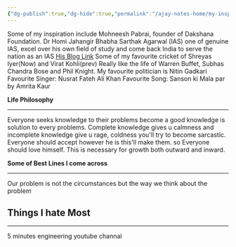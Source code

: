 ```yaml
---
{"dg-publish":true,"dg-hide":true,"permalink":"/ajay-notes-home/my-inspiration/","hide":true,"dgPassFrontmatter":true,"noteIcon":"","created":"2025-04-30T15:33:25.303+05:30","updated":"2025-05-20T18:06:30.419+05:30"}
---
```


Some of my inspiration include Mohneesh Pabrai, founder of Dakshana Foundation. Dr Homi Jahangir Bhabha
Sarthak Agarwal (IAS) one of genuine IAS, excel over his own field of study and come back India to serve the nation as an IAS
 [His Blog Link](https://agrawalsarthak.wordpress.com/)
Some of my favourite cricket of Shreyas Iyer(Now) and Virat Kohli(prev)
Really like the life of Warren Buffet, Subhas Chandra Bose and Phil Knight.
My favourite politician is Nitin Gadkari
Favourite Singer: Nusrat Fateh Ali Khan
Favourite Song: Sanson ki Mala par by Amrita Kaur

**Life Philosophy**
***
Everyone seeks knowledge to their problems become a good knowledge is solution to every problems. Complete knowledge gives u calmness and incomplete knowledge give u rage, coldness you'll try to become sarcastic.
Everyone should accept however he is this'll make them. so Everyone should love himself.  This is necessary for growth both outward and inward.


**Some of Best Lines I come across**
***
Our problem is not the circumstances but the way we think about the problem


## Things I hate Most
***
5 minutes engineering youtube channal
